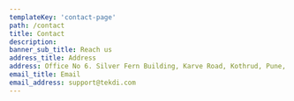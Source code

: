 ```yaml
---
templateKey: 'contact-page'
path: /contact
title: Contact
description: 
banner_sub_title: Reach us
address_title: Address
address: Office No 6. Silver Fern Building, Karve Road, Kothrud, Pune, Maharashtra 411029
email_title: Email
email_address: support@tekdi.com
---
```



